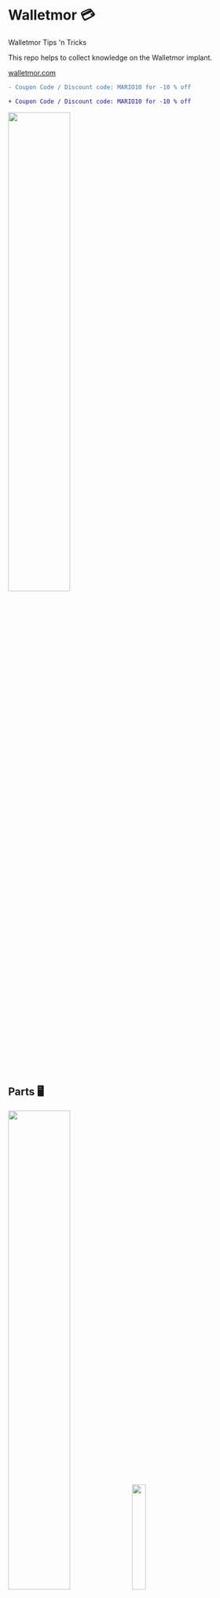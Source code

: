 # Walletmor 💳
Walletmor Tips 'n Tricks

This repo helps to collect knowledge on the Walletmor implant.

[walletmor.com](https://walletmor.com?sca_ref=3437865.2hr2fbkecW])  
```diff
- Coupon Code / Discount code: MARIO10 for -10 % off
```
```diff
+ Coupon Code / Discount code: MARIO10 for -10 % off
```

<img src="https://github.com/DRIgnazGortngschirl/walletmor/blob/main/img/walletmor-light_effect_on_circuit_board.gif" width="50%" height="50%"/>

## Parts 🖥️
<img src="https://github.com/DRIgnazGortngschirl/walletmor/blob/main/img/walletmor-parts.png" width="50%" height="50%"/><img src="https://github.com/DRIgnazGortngschirl/walletmor/blob/main/img/walletmor-parts1.png" width="23.42%" height="23.42%"/>

## Size & Weigh 📏⚖️
<img src="https://github.com/DRIgnazGortngschirl/walletmor/blob/main/img/walletmor-size.png" width="20%" height="20%"/><img src="https://github.com/DRIgnazGortngschirl/walletmor/blob/main/img/walletmor_instruction-guilde-size.png" width="31.05%" height="31.05%"/>



Dimensions: approx. 0.4 mm x 7 mm x 28 mm  
Weigh: < 1 gram

## Impact strength 💥
Can sustain 500 newtons.

## Sweet spots on POS Terminals 🎯
| Vendor       | Model       | Sweet Spot                                                                                                                                 | Location / Notes                                                      |
|--------------|-------------|--------------------------------------------------------------------------------------------------------------------------------------------|-----------------------------------------------------------------------|
| Concardis    | N/A         | <img src="https://github.com/DRIgnazGortngschirl/walletmor/blob/main/img/pos-terminals/concardis-na.png" width="30%" height="30%"/>        | Top middle of the screen about 1 cm down from the screens edge.       | 
| Ingenico     | Desk 5000   | <img src="https://github.com/DRIgnazGortngschirl/walletmor/blob/main/img/pos-terminals/ingenico-desk5000.png" width="30%" height="30%"/>   | Above the model number vertical on the angled side.                   | 
| Ingenico     | Lane 5000   | <img src="https://github.com/DRIgnazGortngschirl/walletmor/blob/main/img/pos-terminals/ingenico-lane5000.png" width="30%" height="30%"/>   | On the black ring between the middle LEDs of the NFC indicator bars.  | 
| Nayax        | Onyx        | <img src="https://github.com/DRIgnazGortngschirl/walletmor/blob/main/img/pos-terminals/nayax-onyx.png" width="30%" height="30%"/>          | In the middle between the vendor text and the NFC indicator bars.     | 
| Pax          | A920 Pro    | <img src="https://github.com/DRIgnazGortngschirl/walletmor/blob/main/img/pos-terminals/pax-A920pro.png" width="30%" height="30%"/>         | A Little bellow the black field (Scanner) on the angled side.         | 
| Verifone     | Engage P400 | <img src="https://github.com/DRIgnazGortngschirl/walletmor/blob/main/img/pos-terminals/verifone-engageP400.png" width="30%" height="30%"/> | Top middle of the screen about 1,5cm down from the screens edge.      | 
| Verifone     | V400m       | <img src="https://github.com/DRIgnazGortngschirl/walletmor/blob/main/img/pos-terminals/verifone-V400m.png" width="30%" height="30%"/>      | Top middle of the screen about 1 cm down from the screens edge.       | 

## ISO Standards 📃
### Health
[ISO 10993-5:2009](https://www.iso.org/obp/ui/#iso:std:iso:10993:-5:ed-3:v1:en)  
[ISO 10993-12:2021](https://www.iso.org/obp/ui/#iso:std:iso:10993:-12:ed-5:v1:en)
### Chip
[ISO/IEC 14443 Type A](https://nfc-tools.github.io/resources/standards/iso14443A/)  
Manufacturer: NXP - IBM  
Product: JCOP41 v2.2  
Serialnumber: 04:32:5D:DA:AC:5F:80  
ATQA: 00 48  
SAK: 20  
ATS: 0x0031C173C84000009000


## Instructions 📋

<img src="https://github.com/DRIgnazGortngschirl/walletmor/blob/main/img/walletmor_instruction-guilde.png?raw=tru" width="100%" height="100%"/>

[Walletmor Instruction Europe \(iCard\)](https://raw.githubusercontent.com/DRIgnazGortngschirl/walletmor/main/img/walletmor_instruction-europe-icard.pdf)  
[Walletmor Instruction USA \(Purewrist\)](https://raw.githubusercontent.com/DRIgnazGortngschirl/walletmor/main/img/walletmor_instruction_usa_purewrist.pdf)  
[Walletmor Ambassador Ship Confirmation](https://raw.githubusercontent.com/DRIgnazGortngschirl/walletmor/main/img/walletmor_ambassadorship-confirmation.pdf)


## Card Infos ℹ️
Expiry Date: 05/29 (May/2029) 31st. May 2029  
Date of issue: 05/22 (May/2022) 31st. May 2022

Name: Mastercard  
Service Code: 226  
* 2 Interchange: International (Integrated Circuit Card)  
* 2 Authorization Processing: By Issuer via Online  
* 6 Allowed Services: No restrictions (Prompt for PIN if PED present)  

<img src="https://github.com/DRIgnazGortngschirl/walletmor/blob/main/img/walletmor-nfc-tools-read.png" width="30%" height="30%"/> 
<img src="https://github.com/DRIgnazGortngschirl/walletmor/blob/main/img/walletmor_metrodroid-read.png" width="30%" height="30%"/>  
<img src="https://github.com/DRIgnazGortngschirl/walletmor/blob/main/img/walletmor-metrodroid-log-read.png" width="30%" height="30%"/>  
<img src="https://github.com/DRIgnazGortngschirl/walletmor/blob/main/img/walletmor_bankomat-card-infos-2-read.png" width="30%" height="30%"/>  


## X-Ray Images 🩻 
<img src="https://github.com/DRIgnazGortngschirl/walletmor/blob/main/img/walletmor-x_ray.png" width="30%" height="30%"/>
